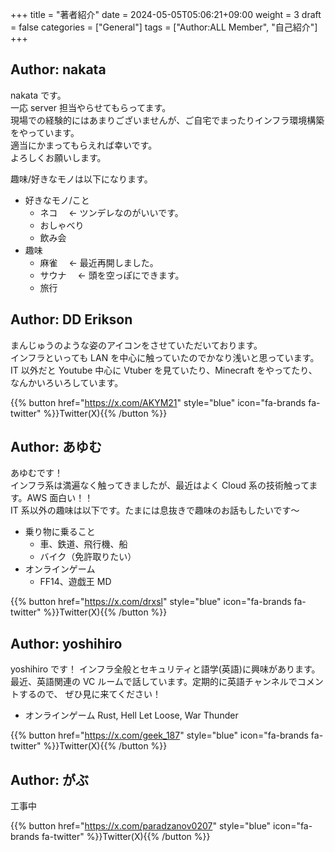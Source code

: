 +++
title = "著者紹介"
date = 2024-05-05T05:06:21+09:00
weight = 3
draft = false
categories = ["General"]
tags = ["Author:ALL Member", "自己紹介"]
+++

## Author: nakata

nakata です。\
一応 server 担当やらせてもらってます。\
現場での経験的にはあまりございませんが、ご自宅でまったりインフラ環境構築をやっています。\
適当にかまってもらえれば幸いです。\
よろしくお願いします。

趣味/好きなモノは以下になります。

- 好きなモノ/こと
  - ネコ　 ← ツンデレなのがいいです。
  - おしゃべり
  - 飲み会
- 趣味
  - 麻雀　 ← 最近再開しました。
  - サウナ　 ← 頭を空っぽにできます。
  - 旅行

## Author: DD Erikson

まんじゅうのような姿のアイコンをさせていただいております。  
インフラといっても LAN を中心に触っていたのでかなり浅いと思っています。  
IT 以外だと Youtube 中心に Vtuber を見ていたり、Minecraft をやってたり、なんかいろいろしています。

{{% button href="https://x.com/AKYM21" style="blue" icon="fa-brands fa-twitter" %}}Twitter(X){{% /button %}}

## Author: あゆむ

あゆむです！  
インフラ系は満遍なく触ってきましたが、最近はよく Cloud 系の技術触ってます。AWS 面白い！！  
IT 系以外の趣味は以下です。たまには息抜きで趣味のお話もしたいです～

- 乗り物に乗ること
  - 車、鉄道、飛行機、船
  - バイク（免許取りたい）
- オンラインゲーム
  - FF14、遊戯王 MD

{{% button href="https://x.com/drxsl" style="blue" icon="fa-brands fa-twitter" %}}Twitter(X){{% /button %}}

## Author: yoshihiro

yoshihiro です！
インフラ全般とセキュリティと語学(英語)に興味があります。
最近、英語関連の VC ルームで話しています。定期的に英語チャンネルでコメントするので、
ぜひ見に来てください！

- オンラインゲーム
  Rust, Hell Let Loose, War Thunder

{{% button href="https://x.com/geek_187" style="blue" icon="fa-brands fa-twitter" %}}Twitter(X){{% /button %}}

## Author: がぶ

工事中

{{% button href="https://x.com/paradzanov0207" style="blue" icon="fa-brands fa-twitter" %}}Twitter(X){{% /button %}}
